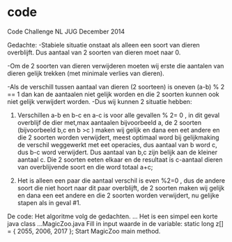 code
====
Code Challenge NL JUG December 2014

Gedachte:
-Stabiele situatie onstaat als alleen een soort van dieren overblijft. Dus aantaal van 2 soorten van dieren moet naar 0.

-Om de 2 soorten van dieren verwijderen moeten wij erste die aantalen van dieren gelijk trekken (met minimale verlies van dieren).

-Als de verschill tussen aantaal van dieren (2 soorteen) is oneven (a-b) % 2 == 1 dan kan de aantaalen 
niet gelijk worden en die 2 soorten kunnen ook niet gelijk verwijdert worden.
-Dus wij kunnen 2 situatie hebben: 
  1. Verschillen a-b en b-c en a-c is voor alle gevallen  % 2= 0 , 
    in dit geval overblijf de dier met,max aantaalen bijvoorbeeld a, 
    de 2 soorten (bijvoorbeeld b,c en b >c ) maken wij gelijk en dana een eet andere en die 2 soorten worden verwijdert, 
    meest optimaal word bij gelijkmaking de verschil weggewerkt met eet operacies,
    dus aantaal van b word c, dus b-c word verwijdert. Dus aantaal van b,c zijn belijk aan de kleiner aantaal c. Die 2 soorten eeten elkaar en de  resultaat is c-aantaal dieren van overblijvende soort en die word totaal a+c;
    
  2. Het is alleen een paar die aantaal verschil is even %2=0 , 
    dus de andere soort die niet hoort naar dit paar overblijft, 
    de 2 soorten maken wij gelijk en dana een eet andere en die 2 soorten worden verwijdert, nu gelijke stapen als in geval #1.
    
De code:
Het algoritme volg de gedachten. ...
Het is een simpel een korte java class ...MagicZoo.java
Fill in input waarde in de variable:  static long z[] = { 2055, 2006, 2017 };
Start MagicZoo main method. 
    
    

